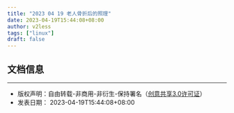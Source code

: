 ```yaml
---
title: "2023 04 19 老人骨折后的照理"
date: 2023-04-19T15:44:08+08:00
author: v2less
tags: ["linux"]
draft: false
---
```








## 文档信息
---
- 版权声明：自由转载-非商用-非衍生-保持署名（[创意共享3.0许可证](https://creativecommons.org/licenses/by-nc-nd/3.0/deed.zh)）
- 发表日期： 2023-04-19T15:44:08+08:00
